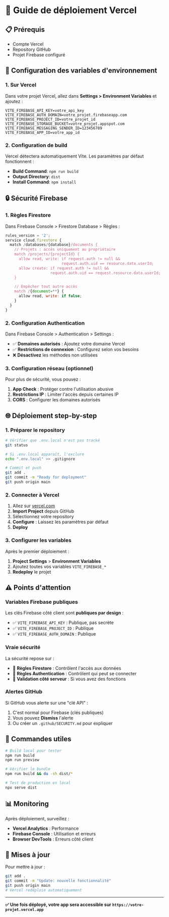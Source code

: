 # 🚀 Guide de déploiement Vercel

## 📋 Prérequis

- Compte Vercel
- Repository GitHub
- Projet Firebase configuré

## 🔧 Configuration des variables d'environnement

### 1. Sur Vercel

Dans votre projet Vercel, allez dans **Settings > Environment Variables** et ajoutez :

```
VITE_FIREBASE_API_KEY=votre_api_key
VITE_FIREBASE_AUTH_DOMAIN=votre_projet.firebaseapp.com
VITE_FIREBASE_PROJECT_ID=votre_projet_id
VITE_FIREBASE_STORAGE_BUCKET=votre_projet.appspot.com
VITE_FIREBASE_MESSAGING_SENDER_ID=123456789
VITE_FIREBASE_APP_ID=votre_app_id
```

### 2. Configuration de build

Vercel détectera automatiquement Vite. Les paramètres par défaut fonctionnent :

- **Build Command**: `npm run build`
- **Output Directory**: `dist`
- **Install Command**: `npm install`

## 🔒 Sécurité Firebase

### 1. Règles Firestore

Dans Firebase Console > Firestore Database > Règles :

```javascript
rules_version = '2';
service cloud.firestore {
  match /databases/{database}/documents {
    // Projets : accès uniquement au propriétaire
    match /projects/{projectId} {
      allow read, write: if request.auth != null &&
                         request.auth.uid == resource.data.userId;
      allow create: if request.auth != null &&
                    request.auth.uid == request.resource.data.userId;
    }

    // Empêcher tout autre accès
    match /{document=**} {
      allow read, write: if false;
    }
  }
}
```

### 2. Configuration Authentication

Dans Firebase Console > Authentication > Settings :

- ✅ **Domaines autorisés** : Ajoutez votre domaine Vercel
- ✅ **Restrictions de connexion** : Configurez selon vos besoins
- ❌ **Désactivez** les méthodes non utilisées

### 3. Configuration réseau (optionnel)

Pour plus de sécurité, vous pouvez :

1. **App Check** : Protéger contre l'utilisation abusive
2. **Restrictions IP** : Limiter l'accès depuis certaines IP
3. **CORS** : Configurer les domaines autorisés

## 🌐 Déploiement step-by-step

### 1. Préparer le repository

```bash
# Vérifier que .env.local n'est pas tracké
git status

# Si .env.local apparaît, l'exclure
echo ".env.local" >> .gitignore

# Commit et push
git add .
git commit -m "Ready for deployment"
git push origin main
```

### 2. Connecter à Vercel

1. Allez sur [vercel.com](https://vercel.com)
2. **Import Project** depuis GitHub
3. Sélectionnez votre repository
4. **Configure** : Laissez les paramètres par défaut
5. **Deploy**

### 3. Configurer les variables

Après le premier déploiement :

1. **Project Settings** > **Environment Variables**
2. Ajoutez toutes vos variables `VITE_FIREBASE_*`
3. **Redeploy** le projet

## ⚠️ Points d'attention

### Variables Firebase publiques

Les clés Firebase côté client sont **publiques par design** :

- ✅ `VITE_FIREBASE_API_KEY` : Publique, pas secrète
- ✅ `VITE_FIREBASE_PROJECT_ID` : Publique
- ✅ `VITE_FIREBASE_AUTH_DOMAIN` : Publique

### Vraie sécurité

La sécurité repose sur :

- 🔐 **Règles Firestore** : Contrôlent l'accès aux données
- 🔐 **Règles Authentication** : Contrôlent qui peut se connecter
- 🔐 **Validation côté serveur** : Si vous avez des fonctions

### Alertes GitHub

Si GitHub vous alerte sur une "clé API" :

1. C'est normal pour Firebase (clés publiques)
2. Vous pouvez **Dismiss** l'alerte
3. Ou créer un `.github/SECURITY.md` pour expliquer

## 🚀 Commandes utiles

```bash
# Build local pour tester
npm run build
npm run preview

# Vérifier le bundle
npm run build && du -sh dist/*

# Test de production en local
npx serve dist
```

## 📊 Monitoring

Après déploiement, surveillez :

- **Vercel Analytics** : Performance
- **Firebase Console** : Utilisation et erreurs
- **Browser DevTools** : Erreurs côté client

## 🔄 Mises à jour

Pour mettre à jour :

```bash
git add .
git commit -m "Update: nouvelle fonctionnalité"
git push origin main
# Vercel redéploie automatiquement
```

---

**✅ Une fois déployé, votre app sera accessible sur `https://votre-projet.vercel.app`**
